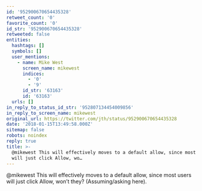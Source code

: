 ```yaml
---
id: '952900670654435328'
retweet_count: '0'
favorite_count: '0'
id_str: '952900670654435328'
retweeted: false
entities:
  hashtags: []
  symbols: []
  user_mentions:
    - name: Mike West
      screen_name: mikewest
      indices:
        - '0'
        - '9'
      id_str: '63163'
      id: '63163'
  urls: []
in_reply_to_status_id_str: '952807134454009856'
in_reply_to_screen_name: mikewest
original_url: https://twitter.com/jth/status/952900670654435328
date: '2018-01-15T13:49:58.000Z'
sitemap: false
robots: noindex
reply: true
title: >-
  @mikewest This will effectively moves to a default allow, since most users
  will just click Allow, wo…
---
```


@mikewest This will effectively moves to a default allow, since most users will just click Allow, won’t they? (Assuming/asking here).